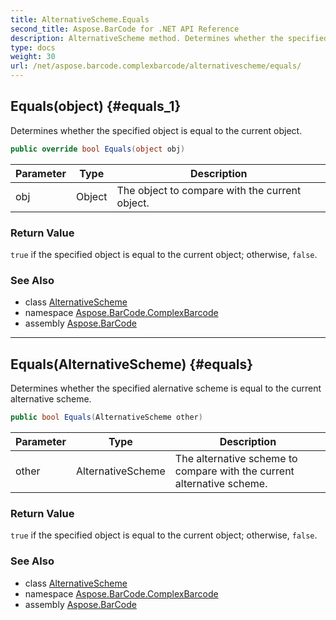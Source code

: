 ```yaml
---
title: AlternativeScheme.Equals
second_title: Aspose.BarCode for .NET API Reference
description: AlternativeScheme method. Determines whether the specified object is equal to the current object
type: docs
weight: 30
url: /net/aspose.barcode.complexbarcode/alternativescheme/equals/
---
```

## Equals(object) {#equals_1}

Determines whether the specified object is equal to the current object.

```csharp
public override bool Equals(object obj)
```

| Parameter | Type | Description |
| --- | --- | --- |
| obj | Object | The object to compare with the current object. |

### Return Value

`true` if the specified object is equal to the current object; otherwise, `false`.

### See Also

* class [AlternativeScheme](../)
* namespace [Aspose.BarCode.ComplexBarcode](../../../aspose.barcode.complexbarcode/)
* assembly [Aspose.BarCode](../../../)

---

## Equals(AlternativeScheme) {#equals}

Determines whether the specified alernative scheme is equal to the current alternative scheme.

```csharp
public bool Equals(AlternativeScheme other)
```

| Parameter | Type | Description |
| --- | --- | --- |
| other | AlternativeScheme | The alternative scheme to compare with the current alternative scheme. |

### Return Value

`true` if the specified object is equal to the current object; otherwise, `false`.

### See Also

* class [AlternativeScheme](../)
* namespace [Aspose.BarCode.ComplexBarcode](../../../aspose.barcode.complexbarcode/)
* assembly [Aspose.BarCode](../../../)



